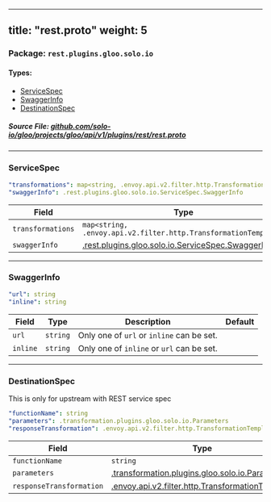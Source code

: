 
---
title: "rest.proto"
weight: 5
---

<!-- Code generated by solo-kit. DO NOT EDIT. -->


### Package: `rest.plugins.gloo.solo.io` 
#### Types:


- [ServiceSpec](#servicespec)
- [SwaggerInfo](#swaggerinfo)
- [DestinationSpec](#destinationspec)
  



##### Source File: [github.com/solo-io/gloo/projects/gloo/api/v1/plugins/rest/rest.proto](https://github.com/solo-io/gloo/blob/master/projects/gloo/api/v1/plugins/rest/rest.proto)





---
### ServiceSpec



```yaml
"transformations": map<string, .envoy.api.v2.filter.http.TransformationTemplate>
"swaggerInfo": .rest.plugins.gloo.solo.io.ServiceSpec.SwaggerInfo

```

| Field | Type | Description | Default |
| ----- | ---- | ----------- |----------- | 
| `transformations` | `map<string, .envoy.api.v2.filter.http.TransformationTemplate>` |  |  |
| `swaggerInfo` | [.rest.plugins.gloo.solo.io.ServiceSpec.SwaggerInfo](../rest.proto.sk/#swaggerinfo) |  |  |




---
### SwaggerInfo



```yaml
"url": string
"inline": string

```

| Field | Type | Description | Default |
| ----- | ---- | ----------- |----------- | 
| `url` | `string` |  Only one of `url` or `inline` can be set. |  |
| `inline` | `string` |  Only one of `inline` or `url` can be set. |  |




---
### DestinationSpec

 
This is only for upstream with REST service spec

```yaml
"functionName": string
"parameters": .transformation.plugins.gloo.solo.io.Parameters
"responseTransformation": .envoy.api.v2.filter.http.TransformationTemplate

```

| Field | Type | Description | Default |
| ----- | ---- | ----------- |----------- | 
| `functionName` | `string` |  |  |
| `parameters` | [.transformation.plugins.gloo.solo.io.Parameters](../../transformation/parameters.proto.sk/#parameters) |  |  |
| `responseTransformation` | [.envoy.api.v2.filter.http.TransformationTemplate](../../transformation/transformation.proto.sk/#transformationtemplate) |  |  |





<!-- Start of HubSpot Embed Code -->
<script type="text/javascript" id="hs-script-loader" async defer src="//js.hs-scripts.com/5130874.js"></script>
<!-- End of HubSpot Embed Code -->
